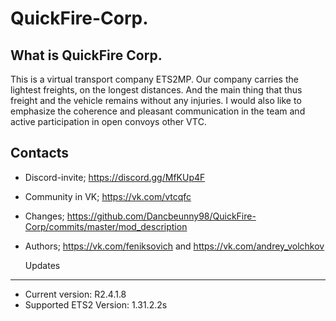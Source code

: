 # QuickFire-Corp.

  What is QuickFire Corp.
-------------------------

This is a virtual transport company ETS2MP. Our company carries the lightest freights, on the longest distances. And the main thing that    thus freight and the vehicle remains without any injuries. I would also like to emphasize the coherence and pleasant communication in the  team and active participation in open convoys other VTС.

  Сontacts
-------------------------
* Discord-invite; https://discord.gg/MfKUp4F
* Community in VK; https://vk.com/vtcqfc
* Changes; https://github.com/Dancbeunny98/QuickFire-Corp/commits/master/mod_description
* Authors; https://vk.com/feniksovich and https://vk.com/andrey_volchkov

  Updates
-------------------------
* Current version: R2.4.1.8
* Supported ETS2 Version: 1.31.2.2s
